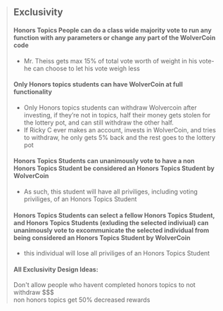 > ## Exclusivity
> #### Honors Topics People can do a class wide majority vote to run any function with any parameters or change any part of the WolverCoin code
> - Mr. Theiss gets max 15% of total vote worth of weight in his vote- he can choose to let his vote weigh less
> #### Only Honors topics students can have WolverCoin at full functionality
> - Only Honors topics students can withdraw Wolvercoin after investing, if they’re not in topics, half their money gets stolen for the lottery pot, and can still withdraw the other half.
> - If Ricky C ever makes an account, invests in WolverCoin, and tries to withdraw, he only gets 5% back and the rest goes to the lottery pot
> #### Honors Topics Students can unanimously vote to have a non Honors Topics Student be considered an Honors Topics Student by WolverCoin
> - As such, this student will have all priviliges, including voting priviliges, of an Honors Topics Student
> #### Honors Topics Students can select a fellow Honors Topics Student, and Honors Topics Students (exluding the selected indiviual) can unanimously vote to excommunicate the selected individual from being considered an Honors Topics Student by WolverCoin
> - this individual will lose all priviliges of an Honors Topics Student
> #### All Exclusivity Design Ideas:
> Don't allow people who havent completed honors topics to not withdraw $$$\
> non honors topics get 50% decreased rewards
